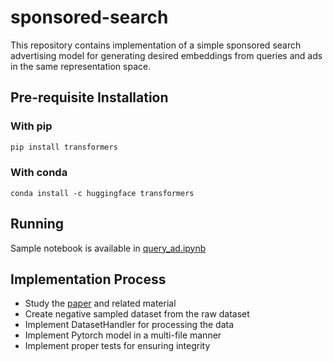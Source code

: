 # sponsored-search
This repository contains implementation of a simple sponsored search advertising model 
for generating desired embeddings from queries and ads in the same representation space.

## Pre-requisite Installation
### With pip
```bash
pip install transformers
```
 ### With conda
```shell script
conda install -c huggingface transformers
```
 
 ## Running
Sample notebook is available in [query_ad.ipynb](src/query_ad.ipynb)
 
 ## Implementation Process
* Study the [paper](https://arxiv.org/pdf/1607.01869.pdf) and related material
* Create negative sampled dataset from the raw dataset
* Implement DatasetHandler for processing the data
* Implement Pytorch model in a multi-file manner
* Implement proper tests for ensuring integrity